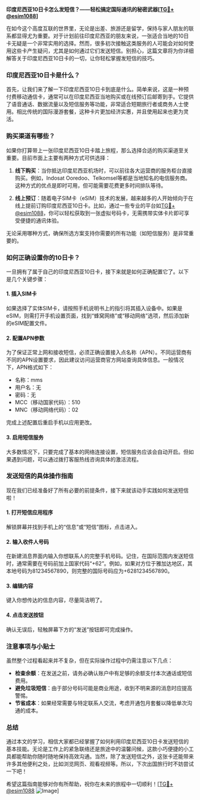 **印度尼西亚10日卡怎么发短信？——轻松搞定国际通讯的秘密武器[[TG💪+ @esim1088](https://t.me/s/esim1088)]**

在如今这个高度互联的世界里，无论是出差、旅游还是留学，保持与家人朋友的联系都显得尤为重要。对于计划前往印度尼西亚的朋友来说，一张适合当地的10日卡无疑是一个非常实用的选择。然而，很多初次接触这类服务的人可能会对如何使用这些卡产生疑问，尤其是如何通过它们发送短信。别担心，这篇文章将为你详细解答关于印度尼西亚10日卡的一切，让你轻松掌握发短信的技巧。

### 印度尼西亚10日卡是什么？

首先，让我们来了解一下印度尼西亚10日卡到底是什么。简单来说，这是一种预付费移动通信卡，通常可以在印度尼西亚当地购买或在线预订后邮寄到手。它提供了语音通话、数据流量以及短信服务等功能，非常适合短期旅行者或商务人士使用。相比传统的国际漫游套餐，这种卡片更加经济实惠，并且使用起来也更为灵活。

### 购买渠道有哪些？

如果你打算带上一张印度尼西亚10日卡踏上旅程，那么选择合适的购买渠道至关重要。目前市面上主要有两种方式可供选择：

1. **线下购买**：当你抵达印度尼西亚机场时，可以前往各大运营商的服务柜台直接购买。例如，Indosat Ooredoo、Telkomsel等都是当地知名的电信服务商。这种方式的优点是即时可用，但可能需要花费更多时间排队等待。
   
2. **线上预订**：随着电子SIM卡（eSIM）技术的发展，越来越多的人开始倾向于在线上提前订购印度尼西亚10日卡。比如，通过一些专业的平台如[TG💪+ @esim1088](https://t.me/s/esim1088)，你可以轻松获取到一张虚拟号码卡，无需携带实体卡片即可享受便捷的通讯体验。

无论采用哪种方式，确保所选方案支持你需要的所有功能（如短信服务）是非常重要的。

### 如何正确设置你的10日卡？

一旦拥有了属于自己的印度尼西亚10日卡，接下来就是如何正确配置它了。以下是几个关键步骤：

#### 1. 插入SIM卡
如果选择了实体SIM卡，请按照手机说明书上的指引将其插入设备中。如果是eSIM，则需打开手机设置页面，找到“蜂窝网络”或“移动网络”选项，然后添加新的eSIM配置文件。

#### 2. 配置APN参数
为了保证正常上网和接收短信，必须正确设置接入点名称（APN）。不同运营商有不同的APN设置要求，因此建议访问运营商官方网站查询具体信息。一般情况下，APN格式如下：
- 名称：mms
- 用户名：无
- 密码：无
- MCC（移动国家代码）：510
- MNC（移动网络代码）：02

完成上述配置后重启手机以应用更改。

#### 3. 启用短信服务
大多数情况下，只要完成了基本的网络连接设置，短信服务应该会自动开启。但如果遇到问题，可以通过拨打客服热线咨询具体的激活流程。

### 发送短信的具体操作指南

现在我们已经准备好了所有必要的前提条件，接下来就该动手实践如何发送短信啦！

#### 1. 打开短信应用程序
解锁屏幕并找到手机上的“信息”或“短信”图标，点击进入。

#### 2. 输入收件人号码
在新建消息界面内输入你想联系人的完整手机号码。记住，在国际范围内发送短信时，通常需要在号码前加上国家代码“+62”。例如，如果对方位于雅加达地区，其本地号码为81234567890，则完整的国际号码应为+6281234567890。

#### 3. 编辑内容
键入你想传达的信息内容，尽量简洁明了。

#### 4. 点击发送按钮
确认无误后，轻触屏幕下方的“发送”按钮即可完成操作。

### 注意事项与小贴士

虽然整个过程看起来并不复杂，但在实际操作过程中仍需注意以下几点：

- **检查余额**：在发送之前，请务必确认账户中有足够的余额支付本次通话或短信费用。
- **避免垃圾短信**：由于部分号码可能是商业用途，收到不明来源的消息时应提高警惕。
- **节省成本**：如果经常需要与特定联系人交流，考虑开通包月套餐以降低单次沟通的成本。

### 总结

通过本文的学习，相信大家都已经掌握了如何利用印度尼西亚10日卡发送短信的基本技能。无论是工作上的紧急联络还是旅途中的温馨问候，这款小巧便捷的小工具都能帮助你随时随地保持高效沟通。当然，除了发送短信之外，这张卡还能带来许多其他便利之处，比如浏览网页、观看视频等。所以，下次出国旅行时不妨尝试一下吧！

希望这篇指南能够对你有所帮助，祝你在未来的旅程中一切顺利！[[TG💪+ @esim1088](https://t.me/s/esim1088) ![Image](https://i.postimg.cc/4NQfJmqS/Snipaste-2025-05-13-00-14-12.png)]